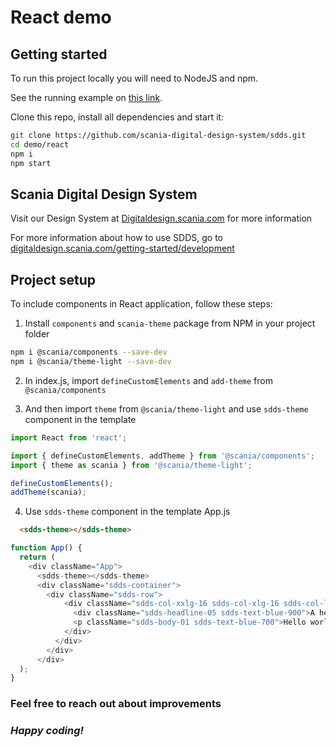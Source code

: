 # React demo

## Getting started

To run this project locally you will need to NodeJS and npm.

See the running example on [this link](https://scania.github.io/corporate-ui-react/).

Clone this repo, install all dependencies and start it:
```bash
git clone https://github.com/scania-digital-design-system/sdds.git
cd demo/react
npm i
npm start
```

## Scania Digital Design System

Visit our Design System at [Digitaldesign.scania.com](https://digitaldesign.scania.com/) for more information

For more information about how to use SDDS, go to [digitaldesign.scania.com/getting-started/development](https://digitaldesign.scania.com/getting-started/development)

## Project setup

To include components in React application, follow these steps:

1. Install `components` and `scania-theme` package from NPM in your project folder

```bash
npm i @scania/components --save-dev
npm i @scania/theme-light --save-dev
```

2. In index.js, import `defineCustomElements` and `add-theme` from `@scania/components`

3. And then import `theme` from `@scania/theme-light` and use `sdds-theme` component in the template

```js
import React from 'react';

import { defineCustomElements, addTheme } from '@scania/components';
import { theme as scania } from '@scania/theme-light';

defineCustomElements();
addTheme(scania);
```

4.  Use `sdds-theme` component in the template App.js

```html
  <sdds-theme></sdds-theme>
```

```js
function App() {
  return (
    <div className="App">
      <sdds-theme></sdds-theme>
      <div className="sdds-container">
        <div className="sdds-row">
            <div className="sdds-col-xxlg-16 sdds-col-xlg-16 sdds-col-lg-16 sdds-col-md-8 sdds-col-sm-4">
              <div className="sdds-headline-05 sdds-text-blue-900">A headline</div>
              <p className="sdds-body-01 sdds-text-blue-700">Hello world</p>
            </div>
          </div>
        </div>
      </div>
  );
}
```

### Feel free to reach out about improvements

### *Happy coding!*